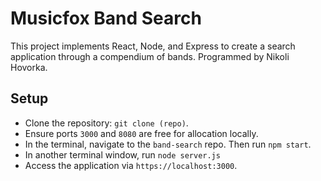# Musicfox Band Search

This project implements React, Node, and Express to create a search application through a compendium of bands. 
Programmed by Nikoli Hovorka.

## Setup

- Clone the repository: `git clone (repo)`. 
- Ensure ports `3000` and `8080` are free for allocation locally.
- In the terminal, navigate to the `band-search` repo. Then run `npm start`.
- In another terminal window, run `node server.js`
- Access the application via `https://localhost:3000`.
